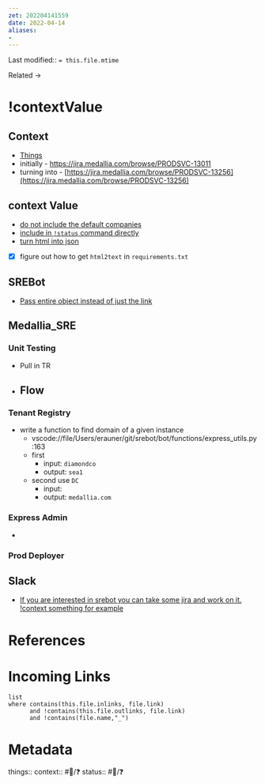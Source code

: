 ```yaml
---
zet: 202204141559
date: 2022-04-14
aliases:
- 
---
```

Last modified:: `= this.file.mtime`

Related → 
# !contextValue

## Context
- [Things](things:///show?id=Ve2Yz6j85yVJryrZeJyB3L)
- initially - https://jira.medallia.com/browse/PRODSVC-13011
- turning into - [https://jira.medallia.com/browse/PRODSVC-13256](https://jira.medallia.com/browse/PRODSVC-13256)


## context Value
- [do not include the default companies](things:///show?id=DWGFCw6YsSJLpQMLmUSfQb)
- [include in `!status` command directly](things:///show?id=BASTYMNWxiNHzkbUyHZAF)
- [turn html into json](things:///show?id=LsbVUq46bxAWD4PD7EhmDy)
- [x] figure out how to get `html2text` in `requirements.txt`



## SREBot
- [Pass entire object instead of just the link](things:///show?id=Az4ynbNCmvYpetUWZmMWHA)


## Medallia_SRE

### Unit Testing
- Pull in TR
- Flow
	- 

### Tenant Registry
- write a function to find domain of a given instance
	- vscode://file/Users/erauner/git/srebot/bot/functions/express_utils.py:163
	- first
		- input: `diamondco`
		- output: `sea1`
	- second use `DC`
		- input: 
		- output: `medallia.com`



### Express Admin
- 

### Prod Deployer






## Slack

- [If you are interested in srebot you can take some jira and work on it. !context something for example](https://medallia.slack.com/archives/D02DS7N04M6/p1649962539511299)

# References


# Incoming Links
```dataview
list
where contains(this.file.inlinks, file.link) 
      and !contains(this.file.outlinks, file.link)
	  and !contains(file.name,"_")
```
# Metadata

things:: 
context:: #👔/❓
status:: #🌱/❓